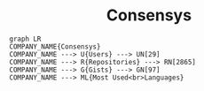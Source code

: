 <h1 align="center">Consensys</h1>

```mermaid
graph LR
COMPANY_NAME{Consensys}
COMPANY_NAME ---> U{Users} ---> UN[29]
COMPANY_NAME ---> R{Repositories} ---> RN[2865]
COMPANY_NAME ---> G{Gists} ---> GN[97]
COMPANY_NAME ---> ML{Most Used<br>Languages}
```
